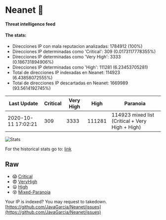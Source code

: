 # Neanet :hocho:
#### Threat intelligence feed
#### The stats:

- Direcciones IP con mala reputacion analizadas: 1784912 (100%)
- Direcciones IP determinadas como 'Critical':  309 (0.0173117778355%)
- Direcciones IP determinadas como 'Very High':  3333 (0.186731894906%)
- Direcciones IP determinadas como 'High':  111281 (6.23453705281)
- Total de direcciones IP indexadas en Neanet:  114923 (6.43858072555%)
- Total de direcciones IP descartadas en Neanet:  1669989 (93.5614192745%)

| Last Update | Critical | Very High | High | Paranoia |
| --- | --- | --- | --- | --- |
| 2020-10-11 17:02:21 | 309 | 3333 | 111281 | 114923 mixed list (Critical + Very High + High)|

![Stats](https://docs.google.com/spreadsheets/d/e/2PACX-1vSnaNMIXVabIpDJjufMlzH7poXnshF3mgd8Is1g9ytUEzVsP5my4Trn8f-xkoLLQ38xpL3HtmUexLo6/pubchart?oid=501124687&format=image)

For the historical stats go to: [link](/stats.csv)
## Raw
- :scream: [Critical](https://raw.githubusercontent.com/JavaGarcia/Neanet/master/blacklists/neanet_critical.txt)
- :fearful: [VeryHigh](https://raw.githubusercontent.com/JavaGarcia/Neanet/master/blacklists/neanet_veryHigh.txtt)
- :frowning: [High](https://raw.githubusercontent.com/JavaGarcia/Neanet/master/blacklists/neanet_high.txt)
- :dizzy_face: [Mixed-Paranoia](https://raw.githubusercontent.com/JavaGarcia/Neanet/master/blacklists/neanet_all.txt)


Your IP is indexed? You may request to takedown. [https://github.com/JavaGarcia/Neanet/issues](https://github.com/JavaGarcia/Neanet/issues)




























































































































































































































































































































































































































































































































































































































































































































































































































































































































































































































































































































































































































































































































































































